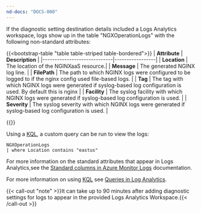 ```yaml
---
nd-docs: "DOCS-000"
---
```


If the diagnostic setting destination details included a Logs Analytics workspace, logs show up in the table "NGXOperationLogs" with the following non-standard attributes:

{{<bootstrap-table "table table-striped table-bordered">}}
| **Attribute**               | **Description** |
|-----------------------------|-----------------|
| **Location**                  | The location of the NGINXaaS resource.|
| **Message**                 | The generated NGINX log line. |
| **FilePath**                 | The path to which NGINX logs were configured to be logged to if the nginx config used file-based logs. |
| **Tag**                 | The tag with which NGINX logs were generated if syslog-based log configuration is used. By default this is nginx |
| **Facility**                 | The syslog facility with which NGINX logs were generated if syslog-based log configuration is used. |
| **Severity**                | The syslog severity with which NGINX logs were generated if syslog-based log configuration is used. |

{{</bootstrap-table>}}

Using a [KQL](https://learn.microsoft.com/en-us/azure/data-explorer/kusto/query/), a custom query can be run to view the logs:

```
NGXOperationLogs
| where Location contains "eastus"
```

For more information on the standard attributes that appear in Logs Analytics,see the [Standard columns in Azure Monitor Logs](https://learn.microsoft.com/en-us/azure/azure-monitor/logs/log-standard-columns) documentation.

For more information on using [KQL](https://learn.microsoft.com/en-us/azure/data-explorer/kusto/query/) see [Queries in Log Analytics](https://learn.microsoft.com/en-us/azure/azure-monitor/logs/queries?tabs=groupby).

{{< call-out "note" >}}It can take up to 90 minutes after adding diagnostic settings for logs to appear in the provided Logs Analytics Workspace.{{< /call-out >}}
